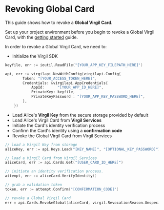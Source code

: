 # Revoking Global Card

This guide shows how to revoke a **Global Virgil Card**.

Set up your project environment before you begin to revoke a Global Virgil Card, with the [getting started](/documentation/guides/configuration/client-configuration.md) guide.

In order to revoke a Global Virgil Card, we need to:

-  Initialize the Virgil SDK

```go
keyfile, err := ioutil.ReadFile("[YOUR_APP_KEY_FILEPATH_HERE]")

api, err := virgilapi.NewWithConfig(virgilapi.Config{
		Token: "[YOUR_ACCESS_TOKEN_HERE]",
		Credentials: &virgilapi.AppCredentials{
			AppId:      "[YOUR_APP_ID_HERE]",
			PrivateKey: keyfile,
			PrivateKeyPassword : "[YOUR_APP_KEY_PASSWORD_HERE]",
		},
	})
```

- Load Alice's **Virgil Key** from the secure storage provided by default
- Load Alice's Virgil Card from **Virgil Services**
- Initiate the Card's identity verification process
- Confirm the Card's identity using a **confirmation code**
- Revoke the Global Virgil Card from Virgil Services

```go
// load a Virgil Key from storage
aliceKey, err := api.Keys.Load("[KEY_NAME]", "[OPTIONAL_KEY_PASSWORD]")

// load a Virgil Card from Virgil Services
aliceCard, err := api.Cards.Get("[USER_CARD_ID_HERE]")

// initiate an identity verification process.
attempt, err := aliceCard.VerifyIdentity()

// grab a validation token
token, err := attempt.Confirm("[CONFIRMATION_CODE]")

// revoke a Global Virgil Card
err = api.Cards.RevokeGlobal(aliceCard, virgil.RevocationReason.Unspecified, aliceKey, token)
```
